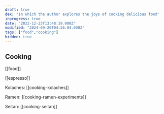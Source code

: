 ```yaml
---
draft: true
dek: "In which the author explores the joys of cooking delicious food"
inprogress: true
date: "2022-12-23T13:48:19.000Z"
modified: "2024-09-20T04:26:04.000Z"
tags: ["food","cooking"]
hidden: true
---
```

## Cooking

[[food]]

[[espresso]]

Kolaches: [[cooking-kolaches]]

Ramen: [[cooking-ramen-experiments]]

Seitan: [[cooking-seitan]]
